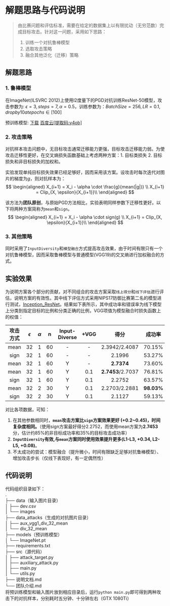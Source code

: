 # 解题思路与代码说明

> 由比赛问题和评估标准，需要在给定的数据集上以有限扰动（无穷范数）完成目标攻击。针对这一问题，采用如下思路：
> 1. 训练一个对抗鲁棒模型  
> 2. 选取攻击策略 
> 3. 融合其他泛化（迁移）策略

## 解题思路

### 1. 鲁棒模型

在ImageNet(ILSVRC 2012)上使用l2度量下的PGD对抗训练ResNet-50模型，攻击参数为: $\epsilon=3, steps=7, \alpha=0.5$，训练参数为：$BatchSize=256, LR=0.1, drop by 10 at epochs \in [100]$

预训练模型: [下载](http://andrewilyas.com/ImageNet.pt) [百度云[提取码:y4ob]](https://pan.baidu.com/s/1TfB-IljEtvVSP8MQYQbgFg )

### **2. 攻击策略**

对抗样本攻击问题中，无目标攻击通常迁移能力更强，目标攻击迁移能力弱。为使攻击迁移性更好，在交叉熵损失函数基础上考虑两种方案：1. 目标类损失 2. 目标损失和非目标损失的加权和。

实验发现单纯目标损失效果已经足够好，因而采用该方案。设攻击时每次迭代对图片的梯度为$g$，则对抗样本为：
$$
\begin{aligned}
X_{i+1} = X_i - \alpha \cdot \frac{g}{mean(|g|)} \\
X_{i+1} = Clip_{X, \epsilon}{X_{i+1}}\\
\end{aligned}
$$

该方法为**团队原创**，与原始PGD方法相比，实验表明同样参数下迁移性更好。以下将两种方案简称为`mean`和`sign`。
$$
\begin{aligned}
X_{i+1} = X_i - \alpha \cdot sign(g) \\
X_{i+1} = Clip_{X, \epsilon}{X_{i+1}}\\
\end{aligned}
$$

### 3. 其他策略

同时采用了`InputDiversity`和`模型融合`方式提高攻击效果，由于时间有限只有一个对抗鲁棒模型，因而采取鲁棒模型与普通模型(VGG19)的交叉熵进行加权融合的方式。

## 实验效果

为说明方案各个部分的贡献，对不同组合的攻击方案采取`线上得分`和`线下评估`进行评估，说明方案的有效性。其中线下评估方式采用NIPS17防御比赛第二名的模型进行测试，[Inception_ResNet](https://github.com/cihangxie/NIPS2017_adv_challenge_defense)。结果如下表所示，其中成功率和错误率为线下模型上分类到指定目标的比例和分类正确的比例，VGG项值为模型融合时损失函数上的权值：

| 攻击方式 | $\epsilon$ | $\alpha$ |  n   | Input-Diverse | +VGG |        得分         |    成功率     |    正确率    |
| :--: | :--------: | :------: | :--: | :-----------: | :--: | :---------------: | :--------: | :-------: |
| mean |     32     |    1     |  60  |       -       |  -   |   2.3942/2.4087   |   70.15%   |   6.91%   |
| sign |     32     |    1     |  60  |       -       |  -   |      2.1996       |   53.27%   |  16.20%   |
| mean |     32     |    1     |  60  |       Y       |  -   |    **2.7374**     |   73.60%   |   9.7%    |
| mean |     32     |    1     |  60  |       Y       | 0.1  | **2.7453**/2.7037 |   76.81%   |   8.47%   |
| sign |     32     |    1     |  60  |       Y       | 0.1  |      2.2752       |   63.57%   |  13.82%   |
| mean |     32     |    2     |  30  |       Y       | 0.1  |   2.2703/2.2881   | **98.03%** | **0.16%** |
| sign |     32     |    2     |  30  |       Y       | 0.1  |      2.1127       |   59.13%   |  13.49%   |

对比各项数据，可知：  
1. 在其他参数相同时，**`mean`攻击方案比`sign`方案效果更好 (+0.2~0.45)，时间复杂度相同。**（使用sign方案最好得分2.2752，而使用mean方案为**2.7453**分，估计约85%的非目标成功率和35%的目标攻击成功率）
2. **`InputDiversity`有效,与`mean`方案同时使用效果提升更多(L1-L3, +0.34, L2-L5, +0.08)**。
3. 不太成功的尝试：模型融合（提升微小，时间有限缺乏足够对抗鲁棒模型）、增加攻击步长（仅线下表现好，有一定偶然性）

## 代码说明
代码组织目录如下：  
.  
├── data（输入图片目录）  
│   ├── dev.csv  
│   └── images  
├── data_attacks（生成的对抗图片目录）  
│   ├── aux_vgg1_div_32_mean  
│   └── div_32_mean  
├── models（预训练模型）  
│   └── ImageNet.pt  
├── requirements.txt  
├── src（源代码）  
│   ├── attack_target.py  
│   ├── auxiliary_attack.py  
│   ├── main.py  
│   └── utils.py  
├── 说明文档.md  
└── 团队介绍.md  
将预训练模型和输入图片放到相应目录后，运行`python main.py`即可得到两种攻击下的对抗样本，分别耗时五分钟、十分钟左右（GTX 1080Ti）


